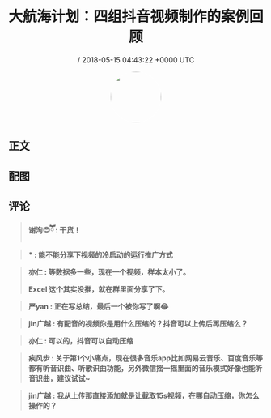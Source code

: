 <h1 align="center">大航海计划：四组抖音视频制作的案例回顾</h1>
<p align="center">
    <a> / 2018-05-15 04:43:22 &#43;0000 UTC</a>
</p>

<div align="center">
    <img src="" width="100" height="100" style="border:1px solid;border-radius:50%; color:#ffffff"/>
</div>

## 正文

<div>

</div>

## 配图
<div class="image" align="center">

</div>

## 评论

<div align="left">
<div>

<blockquote >
<span> <strong>谢洵😊ཽ : 干货！ </strong></span>
</blockquote>

<blockquote >
<span> <strong>          * : 能不能分享下视频的冷启动的运行推广方式 </strong></span>
</blockquote>

<blockquote >
<span> <strong>亦仁 : 等数据多一些，现在一个视频，样本太小了。

Excel 这个其实没推，就在群里面分享了下。 </strong></span>
</blockquote>

<blockquote >
<span> <strong>严yan : 正在写总结，最后一个被你写了啊😂 </strong></span>
</blockquote>

<blockquote >
<span> <strong>jin广越 : 有配音的视频你是用什么压缩的？抖音可以上传后再压缩么？ </strong></span>
</blockquote>

<blockquote >
<span> <strong>亦仁 : 可以的，抖音可以自动压缩 </strong></span>
</blockquote>

<blockquote >
<span> <strong>疾风步 : 关于第1个小痛点，现在很多音乐app比如网易云音乐、百度音乐等都有听音识曲、听歌识曲功能，另外微信摇一摇里面的音乐模式好像也能听音识曲，建议试试~ </strong></span>
</blockquote>

<blockquote >
<span> <strong>jin广越 : 我从上传那直接添加就是让截取15s视频，在哪自动压缩，你怎么操作的？ </strong></span>
</blockquote>

</div>
</div>